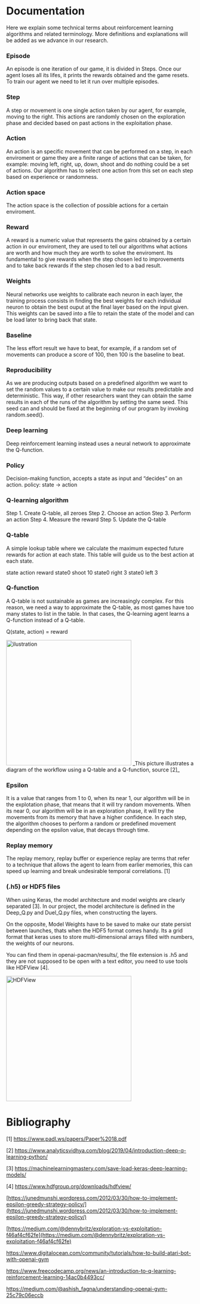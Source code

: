 # Documentation
Here we explain some technical terms about reinforcement learning algorithms and related terminology.
More definitions and explanations will be added as we advance in our research.

### Episode
An episode is one iteration of our game, it is divided in Steps. Once our agent loses all its lifes, it prints the rewards obtained and the game resets. To train our agent we need to let it run over multiple episodes.

### Step
A step or movement is one single action taken by our agent, for example, moving to the right. This actions are randomly chosen on the exploration phase and decided based on past actions in the exploitation phase.

### Action
An action is an specific movement that can be performed on a step, in each enviroment or game they are a finite range of actions that can be taken, for example: moving left, right, up, down, shoot and do nothing could be a set of actions. Our algorithm has to select one action from this set on each step based on experience or randomness.

### Action space
The action space is the collection of possible actions for a certain enviroment.

### Reward
A reward is a numeric value that represents the gains obtained by a certain action in our enviroment, they are used to tell our algorithms what actions are worth and how much they are worth to solve the enviroment. Its fundamental to give rewards when the step chosen led to improvements and to take back rewards if the step chosen led to a bad result. 

### Weights
Neural networks use weights to calibrate each neuron in each layer, the training process consists in finding the best weights for each individual neuron to obtain the best ouput at the final layer based on the input given.
This weights can be saved into a file to retain the state of the model and can be load later to bring back that state.

### Baseline
The less effort result we have to beat, for example, if a random set of movements can produce a score of 100, then 100 is the baseline to beat.

### Reproducibility
As we are producing outputs based on a predefined algorithm we want to set the random values to a certain value to make our results predictable and deterministic. This way, if other researchers want they can obtain the same results in each of the runs of the algorithm by setting the same seed.
This seed can and should be fixed at the beginning of our program by invoking random.seed(<number>).

### Deep learning
Deep reinforcement learning instead uses a neural network to approximate the Q-function.

### Policy
Decision-making function, accepts a state as input and “decides” on an action.
policy: state -> action

### Q-learning algorithm
Step 1. Create Q-table, all zeroes
Step 2. Choose an action
Step 3. Perform an action
Step 4. Measure the reward
Step 5. Update the Q-table

### Q-table
A simple lookup table where we calculate the maximum expected future rewards for action at each state.
This table will guide us to the best action at each state.

state	action	reward
state0	shoot	10
state0	right	3
state0	left	3

### Q-function
A Q-table is not sustainable as games are increasingly complex. For this reason, we need a way to approximate the Q-table, as most games have too many states to list in the table. In that cases, the Q-learning agent learns a Q-function instead of a Q-table.

Q(state, action) = reward

<img width="335" alt="ilustration" src="https://s3-ap-south-1.amazonaws.com/av-blog-media/wp-content/uploads/2019/04/Screenshot-2019-04-16-at-5.46.01-PM-670x440.png">
_This picture illustrates a diagram of the workflow using a Q-table and a Q-function, source [2]_

### Epsilon
It is a value that ranges from 1 to 0, when its near 1, our algorithm will be in the explotation phase, that means that it will try random movements. When its near 0, our algorithm will be in an exploration phase, it will try the movements from its memory that have a higher confidence. In each step, the algorithm chooses to perform a random or predefined movement depending on the epsilon value, that decays through time. 

### Replay memory
The replay memory, replay buffer or experience replay are terms that refer to a technique that allows the agent to learn from earlier
memories, this can speed up learning and break undesirable temporal correlations. [1]

### (.h5) or HDF5 files
When using Keras, the model architecture and model weights are clearly separated [3]. In our project, the model architecture is defined in the Deep_Q.py and Duel_Q.py files, when constructing the layers.

On the opposite, Model Weights have to be saved to make our state persist between launches, thats when the HDF5 format comes handy. Its a grid format that keras uses to store multi-dimensional arrays filled with numbers, the weights of our neurons.

You can find them in openai-pacman/results/, the file extension is .h5 and they are not supposed to be open with a text editor, you need to use tools like HDFView [4].

<img width="335" alt="HDFView" src="https://user-images.githubusercontent.com/6007737/70523346-270acf00-1b43-11ea-8bd8-703d249b75b7.png">

# Bibliography
[1] https://www.padl.ws/papers/Paper%2018.pdf

[2] https://www.analyticsvidhya.com/blog/2019/04/introduction-deep-q-learning-python/

[3] https://machinelearningmastery.com/save-load-keras-deep-learning-models/

[4] https://www.hdfgroup.org/downloads/hdfview/

[https://junedmunshi.wordpress.com/2012/03/30/how-to-implement-epsilon-greedy-strategy-policy/](https://junedmunshi.wordpress.com/2012/03/30/how-to-implement-epsilon-greedy-strategy-policy/)

[https://medium.com/@dennybritz/exploration-vs-exploitation-f46af4cf62fe](https://medium.com/@dennybritz/exploration-vs-exploitation-f46af4cf62fe)

https://www.digitalocean.com/community/tutorials/how-to-build-atari-bot-with-openai-gym

https://www.freecodecamp.org/news/an-introduction-to-q-learning-reinforcement-learning-14ac0b4493cc/

https://medium.com/@ashish_fagna/understanding-openai-gym-25c79c06eccb

